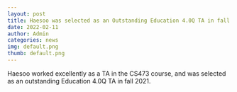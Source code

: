 ```yaml
---
layout: post
title: Haesoo was selected as an Outstanding Education 4.0Q TA in fall 2021
date: 2022-02-11
author: Admin
categories: news
img: default.png
thumb: default.png
---
```


Haesoo worked excellently as a TA in the CS473 course, and was selected as an outstanding Education 4.0Q TA in fall 2021.
